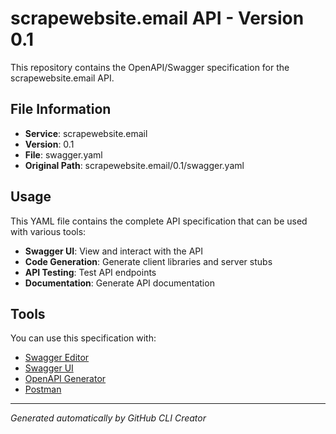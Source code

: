 # scrapewebsite.email API - Version 0.1

This repository contains the OpenAPI/Swagger specification for the scrapewebsite.email API.

## File Information

- **Service**: scrapewebsite.email
- **Version**: 0.1
- **File**: swagger.yaml
- **Original Path**: scrapewebsite.email/0.1/swagger.yaml

## Usage

This YAML file contains the complete API specification that can be used with various tools:

- **Swagger UI**: View and interact with the API
- **Code Generation**: Generate client libraries and server stubs
- **API Testing**: Test API endpoints
- **Documentation**: Generate API documentation

## Tools

You can use this specification with:

- [Swagger Editor](https://editor.swagger.io/)
- [Swagger UI](https://swagger.io/tools/swagger-ui/)
- [OpenAPI Generator](https://openapi-generator.tech/)
- [Postman](https://www.postman.com/)

---

*Generated automatically by GitHub CLI Creator*
